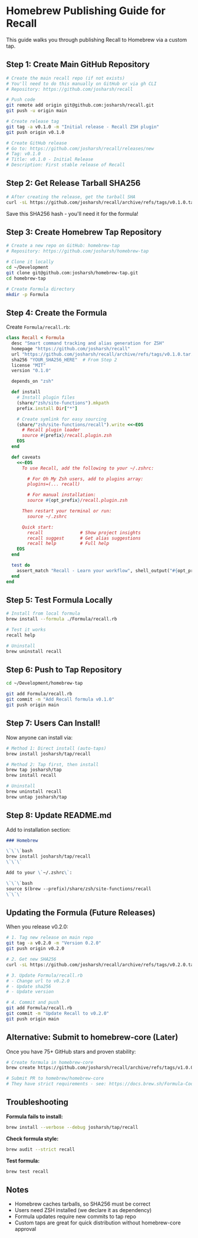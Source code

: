 # Homebrew Publishing Guide for Recall

This guide walks you through publishing Recall to Homebrew via a custom tap.

## Step 1: Create Main GitHub Repository

```bash
# Create the main recall repo (if not exists)
# You'll need to do this manually on GitHub or via gh CLI
# Repository: https://github.com/josharsh/recall

# Push code
git remote add origin git@github.com:josharsh/recall.git
git push -u origin main

# Create release tag
git tag -a v0.1.0 -m "Initial release - Recall ZSH plugin"
git push origin v0.1.0

# Create GitHub release
# Go to: https://github.com/josharsh/recall/releases/new
# Tag: v0.1.0
# Title: v0.1.0 - Initial Release
# Description: First stable release of Recall
```

## Step 2: Get Release Tarball SHA256

```bash
# After creating the release, get the tarball SHA
curl -sL https://github.com/josharsh/recall/archive/refs/tags/v0.1.0.tar.gz | shasum -a 256
```

Save this SHA256 hash - you'll need it for the formula!

## Step 3: Create Homebrew Tap Repository

```bash
# Create a new repo on GitHub: homebrew-tap
# Repository: https://github.com/josharsh/homebrew-tap

# Clone it locally
cd ~/Development
git clone git@github.com:josharsh/homebrew-tap.git
cd homebrew-tap

# Create Formula directory
mkdir -p Formula
```

## Step 4: Create the Formula

Create `Formula/recall.rb`:

```ruby
class Recall < Formula
  desc "Smart command tracking and alias generation for ZSH"
  homepage "https://github.com/josharsh/recall"
  url "https://github.com/josharsh/recall/archive/refs/tags/v0.1.0.tar.gz"
  sha256 "YOUR_SHA256_HERE"  # From Step 2
  license "MIT"
  version "0.1.0"

  depends_on "zsh"

  def install
    # Install plugin files
    (share/"zsh/site-functions").mkpath
    prefix.install Dir["*"]

    # Create symlink for easy sourcing
    (share/"zsh/site-functions/recall").write <<~EOS
      # Recall plugin loader
      source #{prefix}/recall.plugin.zsh
    EOS
  end

  def caveats
    <<~EOS
      To use Recall, add the following to your ~/.zshrc:

        # For Oh My Zsh users, add to plugins array:
        plugins=(... recall)

        # For manual installation:
        source #{opt_prefix}/recall.plugin.zsh

      Then restart your terminal or run:
        source ~/.zshrc

      Quick start:
        recall              # Show project insights
        recall suggest      # Get alias suggestions
        recall help         # Full help
    EOS
  end

  test do
    assert_match "Recall - Learn your workflow", shell_output("#{opt_prefix}/recall.plugin.zsh --help")
  end
end
```

## Step 5: Test Formula Locally

```bash
# Install from local formula
brew install --formula ./Formula/recall.rb

# Test it works
recall help

# Uninstall
brew uninstall recall
```

## Step 6: Push to Tap Repository

```bash
cd ~/Development/homebrew-tap

git add Formula/recall.rb
git commit -m "Add Recall formula v0.1.0"
git push origin main
```

## Step 7: Users Can Install!

Now anyone can install via:

```bash
# Method 1: Direct install (auto-taps)
brew install josharsh/tap/recall

# Method 2: Tap first, then install
brew tap josharsh/tap
brew install recall

# Uninstall
brew uninstall recall
brew untap josharsh/tap
```

## Step 8: Update README.md

Add to installation section:

```markdown
### Homebrew

\`\`\`bash
brew install josharsh/tap/recall
\`\`\`

Add to your \`~/.zshrc\`:

\`\`\`bash
source $(brew --prefix)/share/zsh/site-functions/recall
\`\`\`
```

## Updating the Formula (Future Releases)

When you release v0.2.0:

```bash
# 1. Tag new release on main repo
git tag -a v0.2.0 -m "Version 0.2.0"
git push origin v0.2.0

# 2. Get new SHA256
curl -sL https://github.com/josharsh/recall/archive/refs/tags/v0.2.0.tar.gz | shasum -a 256

# 3. Update Formula/recall.rb
# - Change url to v0.2.0
# - Update sha256
# - Update version

# 4. Commit and push
git add Formula/recall.rb
git commit -m "Update Recall to v0.2.0"
git push origin main
```

## Alternative: Submit to homebrew-core (Later)

Once you have 75+ GitHub stars and proven stability:

```bash
# Create formula in homebrew-core
brew create https://github.com/josharsh/recall/archive/refs/tags/v1.0.0.tar.gz

# Submit PR to homebrew/homebrew-core
# They have strict requirements - see: https://docs.brew.sh/Formula-Cookbook
```

## Troubleshooting

**Formula fails to install:**
```bash
brew install --verbose --debug josharsh/tap/recall
```

**Check formula style:**
```bash
brew audit --strict recall
```

**Test formula:**
```bash
brew test recall
```

## Notes

- Homebrew caches tarballs, so SHA256 must be correct
- Users need ZSH installed (we declare it as dependency)
- Formula updates require new commits to tap repo
- Custom taps are great for quick distribution without homebrew-core approval